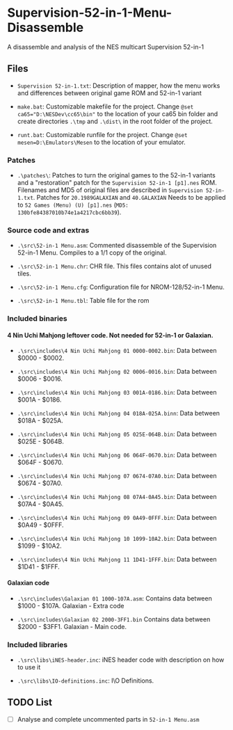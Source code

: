 # Supervision-52-in-1-Menu-Disassemble

A disassemble and analysis of the NES multicart Supervision 52-in-1



## Files

* `Supervision 52-in-1.txt`:
Description of mapper, how the menu works and differences between original game ROM and 52-in-1 variant

* `make.bat`:
Customizable makefile for the project. Change `@set ca65="D:\NESDev\cc65\bin"` to the location of your ca65 bin folder and create directories `.\tmp` and `.\dist\` in the root folder of the project.

* `runt.bat`:
Customizable runfile for the project. Change `@set mesen=D:\Emulators\Mesen` to the location of your emulator.


### Patches
* `.\patches\`:
Patches to turn the original games to the 52-in-1 variants and a "restoration" patch for the `Supervision 52-in-1 [p1].nes` ROM.
Filenames and MD5 of original files are described in `Supervision 52-in-1.txt`.
Patches for `20.1989GALAXIAN` and `40.GALAXIAN` Needs to be applied to `52 Games (Menu) (U) [p1].nes` (`MD5: 130bfe84387010b74e1a4217cbc6bb39`).


### Source code and extras
* `.\src\52-in-1 Menu.asm`:
Commented disassemble of the Supervision 52-in-1 Menu. Compiles to a 1/1 copy of the original.

* `.\src\52-in-1 Menu.chr`:
CHR file. This files contains alot of unused tiles.

* `.\src\52-in-1 Menu.cfg`:
Configuration file for NROM-128/52-in-1 Menu.

* `.\src\52-in-1 Menu.tbl`:
Table file for the rom


### Included binaries

#### 4 Nin Uchi Mahjong leftover code. Not needed for 52-in-1 or Galaxian.
* `.\src\includes\4 Nin Uchi Mahjong 01 0000-0002.bin`:
Data between $0000 - $0002.

* `.\src\includes\4 Nin Uchi Mahjong 02 0006-0016.bin`:
Data between $0006 - $0016.

* `.\src\includes\4 Nin Uchi Mahjong 03 001A-0186.bin`:
Data between $001A - $0186.

* `.\src\includes\4 Nin Uchi Mahjong 04 018A-025A.binn`:
Data between $018A - $025A.

* `.\src\includes\4 Nin Uchi Mahjong 05 025E-064B.bin`:
Data between $025E - $064B.

* `.\src\includes\4 Nin Uchi Mahjong 06 064F-0670.bin`:
Data between $064F - $0670.

* `.\src\includes\4 Nin Uchi Mahjong 07 0674-07A0.bin`:
Data between $0674 - $07A0.

* `.\src\includes\4 Nin Uchi Mahjong 08 07A4-0A45.bin`:
Data between $07A4 - $0A45.

* `.\src\includes\4 Nin Uchi Mahjong 09 0A49-0FFF.bin`:
Data between $0A49 - $0FFF.

* `.\src\includes\4 Nin Uchi Mahjong 10 1099-10A2.bin`:
Data between $1099 - $10A2.

* `.\src\includes\4 Nin Uchi Mahjong 11 1D41-1FFF.bin`:
Data between $1D41 - $1FFF.

#### Galaxian code
* `.\src\includes\Galaxian 01 1000-107A.asm`:
Contains data between $1000 - $107A. Galaxian - Extra code

* `.\src\includes\Galaxian 02 2000-3FF1.bin`
Contains data between $2000 - $3FF1. Galaxian - Main code.



### Included libraries
* `.\src\libs\iNES-header.inc`:
iNES header code with description on how to use it

* `.\src\libs\IO-definitions.inc`:
I\O Definitions.



## TODO List
  - [ ] Analyse and complete uncommented parts in `52-in-1 Menu.asm`
